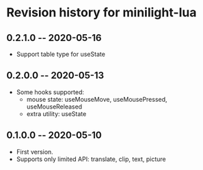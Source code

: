 # Revision history for minilight-lua

## 0.2.1.0 -- 2020-05-16

* Support table type for useState

## 0.2.0.0 -- 2020-05-13

* Some hooks supported:
  * mouse state: useMouseMove, useMousePressed, useMouseReleased
  * extra utility: useState

## 0.1.0.0 -- 2020-05-10

* First version.
* Supports only limited API: translate, clip, text, picture
